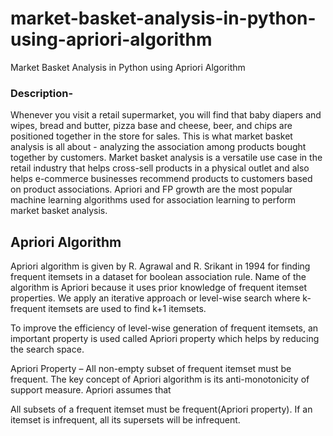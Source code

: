 # market-basket-analysis-in-python-using-apriori-algorithm
Market Basket Analysis in Python using Apriori Algorithm

<h3>Description-</h3> <p>Whenever you visit a retail supermarket, you will find that baby diapers and wipes, bread and butter, pizza base and cheese, beer, and chips are positioned together in the store for sales. This is what market basket analysis is all about - analyzing the association among products bought together by customers. Market basket analysis is a versatile use case in the retail industry that helps cross-sell products in a physical outlet and also helps e-commerce businesses recommend products to customers based on product associations. Apriori and FP growth are the most popular machine learning algorithms used for association learning to perform market basket analysis.</p>

<h2>Apriori Algorithm</h2>
<p>Apriori algorithm is given by R. Agrawal and R. Srikant in 1994 for finding frequent itemsets in a dataset for boolean association rule. Name of the algorithm is Apriori because it uses prior knowledge of frequent itemset properties. We apply an iterative approach or level-wise search where k-frequent itemsets are used to find k+1 itemsets.

To improve the efficiency of level-wise generation of frequent itemsets, an important property is used called Apriori property which helps by reducing the search space.

Apriori Property –
All non-empty subset of frequent itemset must be frequent. The key concept of Apriori algorithm is its anti-monotonicity of support measure. Apriori assumes that

All subsets of a frequent itemset must be frequent(Apriori property).
If an itemset is infrequent, all its supersets will be infrequent.
